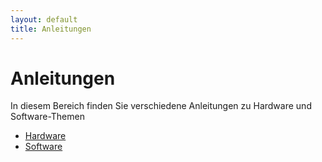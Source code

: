 ```yaml
---
layout: default
title: Anleitungen
---
```


# Anleitungen

In diesem Bereich finden Sie verschiedene Anleitungen zu Hardware und Software-Themen

- [Hardware](/guides/repair/index.html)
- [Software](/guides/software/index.html)